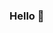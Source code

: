 ### Hello 👋

<!--
**itsmebru/itsmebru** is a ✨ _special_ ✨ repository because its `README.md` (this file) appears on your GitHub profile.

My name is Bruna Rocha, i'm from São Paulo, Brazil 📍
I'm a student of systems analysis and development 💻

I'm passionate about technology and programming, always open to learn new experiences and challenging me. 

Contact me out: 
[
![Gmail Badge](https://img.shields.io/badge/-brunaoliveiraroocha@gmail.com-db4437?style=flat-square&logo=Gmail&logoColor=white&link=:brunaoliveiraroocha@gmail.com)](:brunaoliveiraroocha@gmail.com)
![Linkedin Badge](https://img.shields.io/badge/-Bruna%20Rocha-2867B2?style=flat-square&logo=Linkedin&logoColor=white&link=https://www.linkedin.com/in/bruna-oliveira-rocha-3368011a0)
